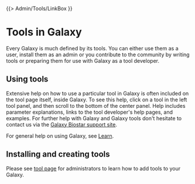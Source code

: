 {{> Admin/Tools/LinkBox }}
# Tools in Galaxy

Every Galaxy is much defined by its tools. You can either use them as a user, install them as an admin or you contribute to the community by writing tools or preparing them for use with Galaxy as a tool developer.

## Using tools

Extensive help on how to use a particular tool in Galaxy is often included on the tool page itself, inside Galaxy.  To see this help, click on a tool in the left tool panel, and then scroll to the bottom of the center panel.  Help includes parameter explanations, links to the tool developer's help pages, and examples. For further help with Galaxy and Galaxy tools don't hesitate to contact us via the [Galaxy Biostar support site](/src/support/biostar/index.md).

For general help on using Galaxy, see [Learn](/src/learn/index.md).

## Installing and creating tools

Please see [tool page](/src/admin/tools/index.md) for administrators to learn how to add tools to your Galaxy.
